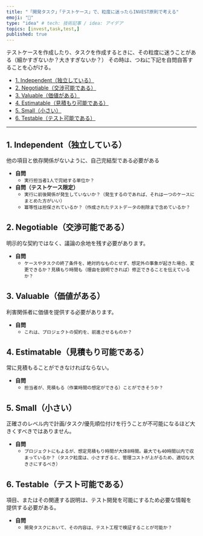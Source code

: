 ```yaml
---
title: "「開発タスク」「テストケース」で、粒度に迷ったらINVEST原則で考える"
emoji: "🔖"
type: "idea" # tech: 技術記事 / idea: アイデア
topics: [invest,task,test,]
published: true
---
```


テストケースを作成したり、タスクを作成するときに、その粒度に迷うことがある（細かすぎないか？大きすぎないか？）
その時は、つねに下記を自問自答することを心がける。

- [1. Independent（独立している）](#1-independent独立している)
- [2. Negotiable（交渉可能である）](#2-negotiable交渉可能である)
- [3. Valuable（価値がある）](#3-valuable価値がある)
- [4. Estimatable（見積もり可能である）](#4-estimatable見積もり可能である)
- [5. Small（小さい）](#5-small小さい)
- [6. Testable（テスト可能である）](#6-testableテスト可能である)

---

## 1. Independent（独立している）

他の項目と依存関係がないように、自己完結型である必要がある

- **自問**
    - `実行担当者1人で完結する単位か？`
- **自問（テストケース限定）**
    - `実行に前後関係が発生していないか？（発生するのであれば、それは一つのケースにまとめた方がいい）`
    - `冪等性は担保されているか？（作成されたテストデータの削除まで含めているか？`

## 2. Negotiable（交渉可能である）

明示的な契約ではなく、議論の余地を残す必要があります。

- **自問**
    - `ケースやタスクの終了条件を、絶対的なものとせず、想定外の事象が起きた場合、変更できるか？見積もり時間も（理由を説明できれば）修正できることを伝えているか？`

## 3. Valuable（価値がある）

利害関係者に価値を提供する必要があります。

- **自問**
    - `これは、プロジェクトの契約を、前進させるものか？`

## 4. Estimatable（見積もり可能である）

常に見積もることができなければならない。

- **自問**
    - `担当者が、見積もる（作業時間の想定ができる）ことができそうか？`

## 5. Small（小さい）

正確さのレベル内で計画/タスク/優先順位付けを行うことが不可能になるほど大きくすべきではありません。

- **自問**
    - `プロジェクトにもよるが、想定見積もり時間が大体8時間。最大でも40時間以内で収まっているか？（タスク粒度は、小さすぎると、管理コストが上がるため、適切な大きさにするべき）`

## 6. Testable（テスト可能である）

項目、またはその関連する説明は、テスト開発を可能にするため必要な情報を提供する必要がある。

- **自問**
    - `開発タスクにおいて、その内容は、テスト工程で検証することが可能か？`

